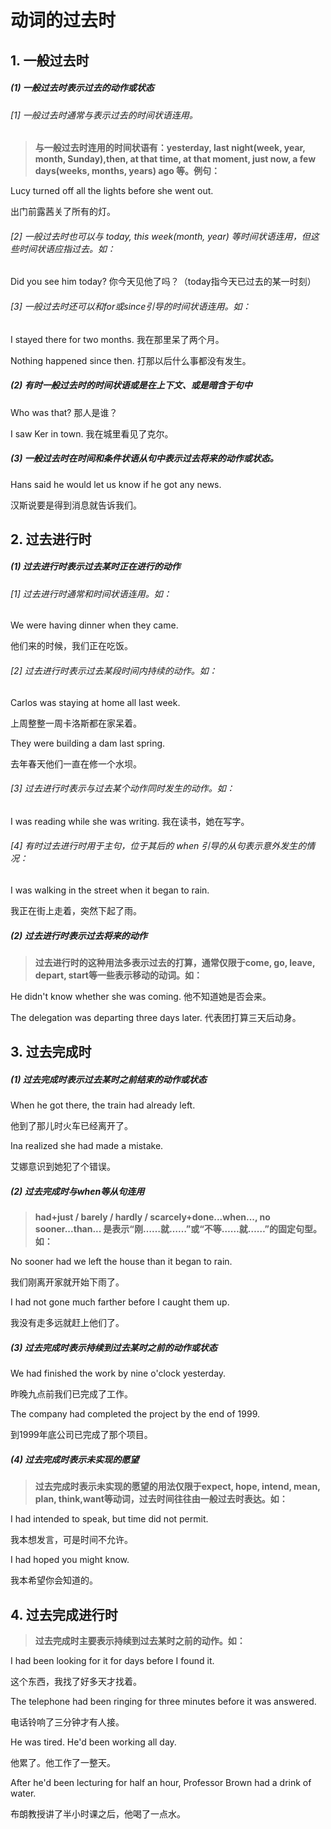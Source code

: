 # 动词的过去时

## 1. 一般过去时

##### (1) 一般过去时表示过去的动作或状态

###### [1]  一般过去时通常与表示过去的时间状语连用。

> **与一般过去时连用的时间状语有：yesterday, last night(week, year,  month, Sunday),then, at that time, at that moment, just now, a few days(weeks,  months, years) ago 等。例句：**

Lucy turned off all the lights before she went out.  

出门前露茜关了所有的灯。

###### [2] 一般过去时也可以与 today, this week(month,  year) 等时间状语连用，但这些时间状语应指过去。如：

Did you see him today?  你今天见他了吗？（today指今天已过去的某一时刻）

###### [3] 一般过去时还可以和for或since引导的时间状语连用。如：

I stayed there for two months.  我在那里呆了两个月。

Nothing happened since then. 打那以后什么事都没有发生。

##### (2) 有时一般过去时的时间状语或是在上下文、或是暗含于句中

Who was that? 那人是谁？

I saw Ker in town. 我在城里看见了克尔。

##### (3) 一般过去时在时间和条件状语从句中表示过去将来的动作或状态。

Hans said he would let us know if he got any news. 

汉斯说要是得到消息就告诉我们。



## 2. 过去进行时

##### (1) 过去进行时表示过去某时正在进行的动作

###### [1] 过去进行时通常和时间状语连用。如：

We were having  dinner when they came.

他们来的时候，我们正在吃饭。

###### [2] 过去进行时表示过去某段时间内持续的动作。如：

Carlos was staying at home all last  week.

上周整整一周卡洛斯都在家呆着。

They were building a dam last spring.  

去年春天他们一直在修一个水坝。

###### [3] 过去进行时表示与过去某个动作同时发生的动作。如：

I was reading while she was writing.  我在读书，她在写字。

###### [4] 有时过去进行时用于主句，位于其后的 when 引导的从句表示意外发生的情况：

I was walking in the street when it began to rain. 

我正在街上走着，突然下起了雨。

##### (2) 过去进行时表示过去将来的动作

> **过去进行时的这种用法多表示过去的打算，通常仅限于come, go, leave,  depart, start等一些表示移动的动词。如：**

He didn't know whether she was coming.  他不知道她是否会来。

The delegation was departing three days later. 代表团打算三天后动身。



## 3. 过去完成时

##### (1) 过去完成时表示过去某时之前结束的动作或状态

When he got there, the train had  already left.

他到了那儿时火车已经离开了。

Ina realized she had made a  mistake.

艾娜意识到她犯了个错误。

##### (2) 过去完成时与when等从句连用

> **had+just / barely / hardly /  scarcely+done...when..., no sooner...than... 是表示“刚……就……”或“不等……就……”的固定句型。如：**

No  sooner had we left the house than it began to rain. 

我们刚离开家就开始下雨了。

I had  not gone much farther before I caught them up.

我没有走多远就赶上他们了。

##### (3) 过去完成时表示持续到过去某时之前的动作或状态

We had finished the work by nine  o'clock yesterday.

昨晚九点前我们已完成了工作。

The company had completed the project by  the end of 1999.

到1999年底公司已完成了那个项目。

##### (4) 过去完成时表示未实现的愿望

> **过去完成时表示未实现的愿望的用法仅限于expect, hope, intend,  mean, plan, think,want等动词，过去时间往往由一般过去时表达。如：**

I had intended to speak, but time  did not permit. 

我本想发言，可是时间不允许。

I had hoped you might know. 

我本希望你会知道的。



## 4. 过去完成进行时

> **过去完成时主要表示持续到过去某时之前的动作。如：**

I had been looking for it for days before I found it. 

这个东西，我找了好多天才找着。

The telephone had been ringing for three minutes before it was answered.

电话铃响了三分钟才有人接。

He was tired. He'd been working all day.

他累了。他工作了一整天。

After he'd been lecturing for half an hour, Professor Brown had a drink of water.

布朗教授讲了半小时课之后，他喝了一点水。